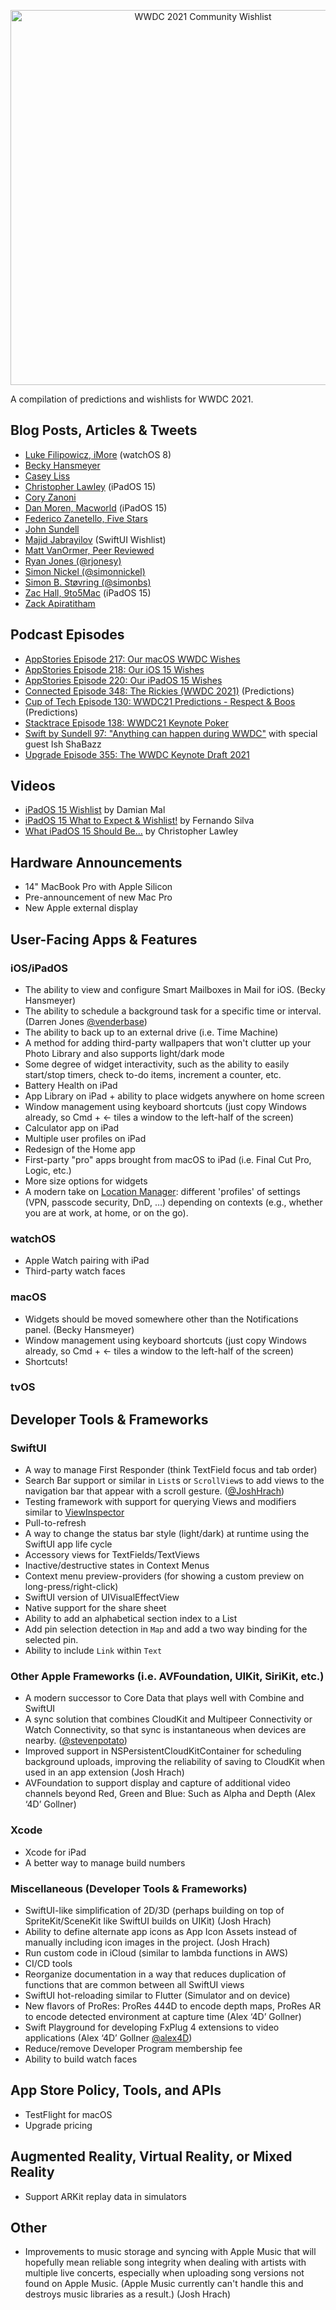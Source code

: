 <p align="center"><img src="https://github.com/bhansmeyer/WWDC-2021-Community-Wishlist/blob/main/wishlist_header.jpg?raw=true" width="600" alt="WWDC 2021 Community Wishlist"></p>

A compilation of predictions and wishlists for WWDC 2021.

## Blog Posts, Articles & Tweets
- [Luke Filipowicz, iMore](https://www.imore.com/these-are-features-i-want-see-watchos-8) (watchOS 8)
- [Becky Hansmeyer](https://beckyhansmeyer.com/2021/05/12/wishes-for-wwdc-2021/)
- [Casey Liss](https://www.caseyliss.com/2021/5/11/wwdc-wishes)
- [Christopher Lawley](https://theuntitledsite.com/ipados-15-wishlist) (iPadOS 15)
- [Cory Zanoni](https://www.kitescantfly.com/2021/04/wwdc-21-wishlist.html)
- [Dan Moren, Macworld](https://www.macworld.com/article/347967/wwdc-2021-ipados-15-ipad-pro-home-screen-widgets-pro-apps-multitasking-keyboard-shortcuts.html) (iPadOS 15)
- [Federico Zanetello, Five Stars](https://www.fivestars.blog/articles/wwdc21-wishlist/)
- [John Sundell](https://www.swiftbysundell.com/articles/a-swift-developers-wwdc-dreams-2021)
- [Majid Jabrayilov](https://swiftwithmajid.com/2021/05/26/swiftui-wishlist-for-wwdc21/) (SwiftUI Wishlist)
- [Matt VanOrmer, Peer Reviewed](https://www.peerreviewed.io/blog/2021/5/4/my-hope-filled-wish-list-for-wwdc-2021)
- [Ryan Jones (@rjonesy)](https://twitter.com/rjonesy/status/1391079898077437954)
- [Simon Nickel (@simonnickel)](https://twitter.com/simonnickel/status/1352206945927761921?s=20)
- [Simon B. Støvring (@simonbs)](https://twitter.com/simonbs/status/1396931887403315203)
- [Zac Hall, 9to5Mac](https://9to5mac.com/2021/05/30/ipados-15-wish-list-for-improving-ipad-quality-of-life-sans-mac/) (iPadOS 15)
- [Zack Apiratitham](https://vatthikorn.com/wwdc-2021-wish-list)

## Podcast Episodes
- [AppStories Episode 217: Our macOS WWDC Wishes](https://appstories.net/episodes/217/)
- [AppStories Episode 218: Our iOS 15 Wishes](https://appstories.net/episodes/218/)
- [AppStories Episode 220: Our iPadOS 15 Wishes](https://appstories.net/episodes/220/)
- [Connected Episode 348: The Rickies (WWDC 2021)](https://www.relay.fm/connected/348) (Predictions)
- [Cup of Tech Episode 130: WWDC21 Predictions - Respect & Boos](http://cupof.tech/episode/0a165dba/130-wwdc21-predictions-respect-boos) (Predictions)
- [Stacktrace Episode 138: WWDC21 Keynote Poker](https://9to5mac.com/2021/06/02/stacktrace-podcast-138-wwdc21-keynote-poker/)
- [Swift by Sundell 97: "Anything can happen during WWDC"](https://www.swiftbysundell.com/podcast/97/) with special guest Ish ShaBazz
- [Upgrade Episode 355: The WWDC Keynote Draft 2021](https://www.relay.fm/upgrade/355)

## Videos
- [iPadOS 15 Wishlist](https://www.youtube.com/watch?v=eU28EhV66bI) by Damian Mal
- [iPadOS 15 What to Expect & Wishlist!](https://www.youtube.com/watch?v=kW4S8pKM_jM&t=2s) by Fernando Silva
- [What iPadOS 15 Should Be...](https://www.youtube.com/watch?v=RvZU0fXbr3Y) by Christopher Lawley

## Hardware Announcements
- 14" MacBook Pro with Apple Silicon
- Pre-announcement of new Mac Pro
- New Apple external display

## User-Facing Apps & Features

### iOS/iPadOS
- The ability to view and configure Smart Mailboxes in Mail for iOS. (Becky Hansmeyer)
- The ability to schedule a background task for a specific time or interval. (Darren Jones [@venderbase](https://twitter.com/venderbase))
- The ability to back up to an external drive (i.e. Time Machine)
- A method for adding third-party wallpapers that won't clutter up your Photo Library and also supports light/dark mode
- Some degree of widget interactivity, such as the ability to easily start/stop timers, check to-do items, increment a counter, etc.
- Battery Health on iPad
- App Library on iPad + ability to place widgets anywhere on home screen
- Window management using keyboard shortcuts (just copy Windows already, so Cmd + <- tiles a window to the left-half of the screen)
- Calculator app on iPad
- Multiple user profiles on iPad
- Redesign of the Home app
- First-party "pro" apps brought from macOS to iPad (i.e. Final Cut Pro, Logic, etc.)
- More size options for widgets
- A modern take on [Location Manager](https://www.aelius.com/njh/macos9/airportalm.jpg): different 'profiles' of settings (VPN, passcode security, DnD, …) depending on contexts (e.g., whether you are at work, at home, or on the go).

### watchOS
- Apple Watch pairing with iPad
- Third-party watch faces

### macOS
- Widgets should be moved somewhere other than the Notifications panel. (Becky Hansmeyer)
- Window management using keyboard shortcuts (just copy Windows already, so Cmd + <- tiles a window to the left-half of the screen)
- Shortcuts!

### tvOS

## Developer Tools & Frameworks

### SwiftUI
- A way to manage First Responder (think TextField focus and tab order)
- Search Bar support or similar in `List`s or `ScrollView`s to add views to the navigation bar that appear with a scroll gesture. ([@JoshHrach](https://twitter.com/JoshHrach))
- Testing framework with support for querying Views and modifiers similar to [ViewInspector](https://github.com/nalexn/ViewInspector)
- Pull-to-refresh
- A way to change the status bar style (light/dark) at runtime using the SwiftUI app life cycle
- Accessory views for TextFields/TextViews
- Inactive/destructive states in Context Menus
- Context menu preview-providers (for showing a custom preview on long-press/right-click)
- SwiftUI version of UIVisualEffectView
- Native support for the share sheet
- Ability to add an alphabetical section index to a List
- Add pin selection detection in `Map` and add a two way binding for the selected pin.
- Ability to include `Link` within `Text`

### Other Apple Frameworks (i.e. AVFoundation, UIKit, SiriKit, etc.)
- A modern successor to Core Data that plays well with Combine and SwiftUI
- A sync solution that combines CloudKit and Multipeer Connectivity or Watch Connectivity, so that sync is instantaneous when devices are nearby. ([@stevenpotato](https://twitter.com/stevenpotato))
- Improved support in NSPersistentCloudKitContainer for scheduling background uploads, improving the reliability of saving to CloudKit when used in an app extension (Josh Hrach)
- AVFoundation to support display and capture of additional video channels beyond Red, Green and Blue: Such as Alpha and Depth (Alex ‘4D’ Gollner)

### Xcode
- Xcode for iPad
- A better way to manage build numbers

### Miscellaneous (Developer Tools & Frameworks)
- SwiftUI-like simplification of 2D/3D (perhaps building on top of SpriteKit/SceneKit like SwiftUI builds on UIKit) (Josh Hrach)
- Ability to define alternate app icons as App Icon Assets instead of manually including icon images in the project. (Josh Hrach)
- Run custom code in iCloud (similar to lambda functions in AWS)
- CI/CD tools
- Reorganize documentation in a way that reduces duplication of functions that are common between all SwiftUI views
- SwiftUI hot-reloading similar to Flutter (Simulator and on device)
- New flavors of ProRes: ProRes 444D to encode depth maps, ProRes AR to encode detected environment at capture time (Alex ‘4D’ Gollner)
- Swift Playground for developing FxPlug 4 extensions to video applications (Alex ‘4D’ Gollner [@alex4D](https://twitter.com/alex4D))
- Reduce/remove Developer Program membership fee
- Ability to build watch faces

## App Store Policy, Tools, and APIs
- TestFlight for macOS
- Upgrade pricing

## Augmented Reality, Virtual Reality, or Mixed Reality
- Support ARKit replay data in simulators

## Other
- Improvements to music storage and syncing with Apple Music that will hopefully mean reliable song integrity when dealing with artists with multiple live concerts, especially when uploading song versions not found on Apple Music. (Apple Music currently can't handle this and destroys music libraries as a result.) (Josh Hrach)

